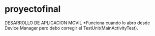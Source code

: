# proyectofinal
DESARROLLO DE APLICACION MOVIL
*Funciona cuando lo abro desde Device Manager pero debo corregir el TestUnit(MainActivityTest).



